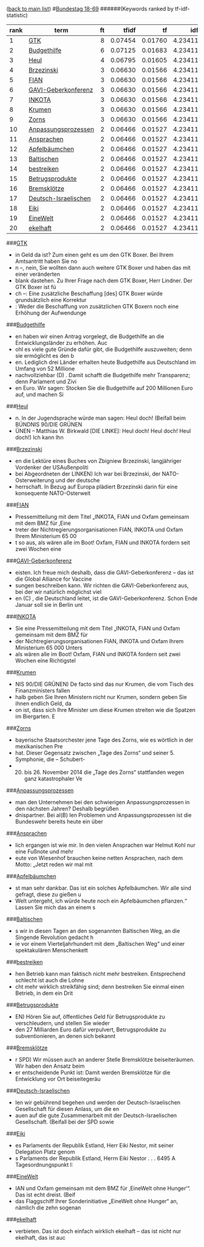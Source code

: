 ([back to main list](readme.md))
#<a href='http://dip21.bundestag.de/dip21/btp/18/18069.pdf' target='x'>Bundestag 18-69</a> 
######(Keywords ranked by tf-idf-statistic) 

rank | term | ft | tfidf | tf | idf
--- | --- | ---: | ---: | ---: | ---:
1 | [GTK](#gtk) | 8 | 0.07454 | 0.01760 | 4.23411
2 | [Budgethilfe](#budgethilfe) | 6 | 0.07125 | 0.01683 | 4.23411
3 | [Heul](#heul) | 4 | 0.06795 | 0.01605 | 4.23411
4 | [Brzezinski](#brzezinski) | 3 | 0.06630 | 0.01566 | 4.23411
5 | [FIAN](#fian) | 3 | 0.06630 | 0.01566 | 4.23411
6 | [GAVI-Geberkonferenz](#gavi-geberkonferenz) | 3 | 0.06630 | 0.01566 | 4.23411
7 | [INKOTA](#inkota) | 3 | 0.06630 | 0.01566 | 4.23411
8 | [Krumen](#krumen) | 3 | 0.06630 | 0.01566 | 4.23411
9 | [Zorns](#zorns) | 3 | 0.06630 | 0.01566 | 4.23411
10 | [Anpassungsprozessen](#anpassungsprozessen) | 2 | 0.06466 | 0.01527 | 4.23411
11 | [Ansprachen](#ansprachen) | 2 | 0.06466 | 0.01527 | 4.23411
12 | [Apfelbäumchen](#apfelbäumchen) | 2 | 0.06466 | 0.01527 | 4.23411
13 | [Baltischen](#baltischen) | 2 | 0.06466 | 0.01527 | 4.23411
14 | [bestreiken](#bestreiken) | 2 | 0.06466 | 0.01527 | 4.23411
15 | [Betrugsprodukte](#betrugsprodukte) | 2 | 0.06466 | 0.01527 | 4.23411
16 | [Bremsklötze](#bremsklötze) | 2 | 0.06466 | 0.01527 | 4.23411
17 | [Deutsch-Israelischen](#deutsch-israelischen) | 2 | 0.06466 | 0.01527 | 4.23411
18 | [Eiki](#eiki) | 2 | 0.06466 | 0.01527 | 4.23411
19 | [EineWelt](#einewelt) | 2 | 0.06466 | 0.01527 | 4.23411
20 | [ekelhaft](#ekelhaft) | 2 | 0.06466 | 0.01527 | 4.23411 

###[GTK](#bundestag-18-69)

* in Geld da ist? Zum einen geht es um den GTK Boxer. Bei Ihrem Amtsantritt haben Sie no
* n –, nein, Sie wollten dann auch weitere GTK Boxer und haben das mit einer veränderten
*  blank dastehen. Zu Ihrer Frage nach dem GTK Boxer, Herr Lindner. Der GTK Boxer ist fü
* ch –: Eine zusätzliche Beschaffung [des] GTK Boxer würde grundsätzlich eine Korrektur 
* : Weder die Beschaffung von zusätzlichen GTK Boxern noch eine Erhöhung der Aufwendunge 

###[Budgethilfe](#bundestag-18-69)

* en haben wir einen Antrag vorgelegt, die Budgethilfe an die Entwicklungsländer zu erhöhen. Auc
* ohl es viele gute Gründe dafür gibt, die Budgethilfe auszuweiten; denn sie ermöglicht es den b
* en. Lediglich drei Länder erhalten heute Budgethilfe aus Deutschland im Umfang von 52 Millione
*  nachvollziehbar (D) . Damit schafft die Budgethilfe mehr Transparenz; denn Parlament und Zivi
* en Euro. Wir sagen: Stocken Sie die Budgethilfe auf 200 Millionen Euro auf, und machen Si 

###[Heul](#bundestag-18-69)

* n. In der Jugendsprache würde man sagen: Heul doch! (Beifall beim BÜNDNIS 90/DIE GRÜNEN
* ÜNEN – Matthias W. Birkwald [DIE LINKE]: Heul doch! Heul doch! Heul doch!) Ich kann Ihn 

###[Brzezinski](#bundestag-18-69)

* en die Lektüre eines Buches von Zbigniew Brzezinski, langjähriger Vordenker der USAußenpoliti
* bei Abgeordneten der LINKEN) Ich war bei Brzezinski, der NATO-Osterweiterung und der deutsche
* herrschaft. In Bezug auf Europa plädiert Brzezinski darin für eine konsequente NATO-Osterweit 

###[FIAN](#bundestag-18-69)

*  Pressemitteilung mit dem Titel „INKOTA, FIAN und Oxfam gemeinsam mit dem BMZ für ‚Eine
* treter der Nichtregierungsorganisationen FIAN, INKOTA und Oxfam Ihrem Ministerium 65 00
* t so aus, als wären alle im Boot! Oxfam, FIAN und INKOTA fordern seit zwei Wochen eine  

###[GAVI-Geberkonferenz](#bundestag-18-69)

* eisten. Ich freue mich deshalb, dass die GAVI-Geberkonferenz – das ist die Global Alliance for Vaccine
* sungen beschreiben kann. Wir richten die GAVI-Geberkonferenz aus, bei der wir natürlich möglichst viel
* en (C) , die Deutschland leitet, ist die GAVI-Geberkonferenz. Schon Ende Januar soll sie in Berlin unt 

###[INKOTA](#bundestag-18-69)

* Sie eine Pressemitteilung mit dem Titel „INKOTA, FIAN und Oxfam gemeinsam mit dem BMZ für
*  der Nichtregierungsorganisationen FIAN, INKOTA und Oxfam Ihrem Ministerium 65 000 Unters
*  als wären alle im Boot! Oxfam, FIAN und INKOTA fordern seit zwei Wochen eine Richtigstel 

###[Krumen](#bundestag-18-69)

* NIS 90/DIE GRÜNEN) De facto sind das nur Krumen, die vom Tisch des Finanzministers fallen
* halb geben Sie Ihren Ministern nicht nur Krumen, sondern geben Sie ihnen endlich Geld, da
* on ist, dass sich Ihre Minister um diese Krumen streiten wie die Spatzen im Biergarten. E 

###[Zorns](#bundestag-18-69)

* bayerische Staatsorchester jene Tage des Zorns, wie es wörtlich in der mexikanischen Pre
* hat. Dieser Gegensatz zwischen „Tage des Zorns“ und seiner 5. Symphonie, die – Schubert-
*  20. bis 26. November 2014 die „Tage des Zorns“ stattfanden wegen ganz katastrophaler Ve 

###[Anpassungsprozessen](#bundestag-18-69)

*  man den Unternehmen bei den schwierigen Anpassungsprozessen in den nächsten Jahren? Deshalb begrüßen 
* dnispartner. Bei al(B) len Problemen und Anpassungsprozessen ist die Bundeswehr bereits heute ein über 

###[Ansprachen](#bundestag-18-69)

* lich ergangen ist wie mir. In den vielen Ansprachen war Helmut Kohl nur eine Fußnote und mehr
* eute von Wiesenhof brauchen keine netten Ansprachen, nach dem Motto: „Jetzt reden wir mal mit 

###[Apfelbäumchen](#bundestag-18-69)

* st man sehr dankbar. Das ist ein solches Apfelbäumchen. Wir alle sind gefragt, diese zu gießen u
* Welt untergeht, ich würde heute noch ein Apfelbäumchen pflanzen.“ Lassen Sie mich das an einem s 

###[Baltischen](#bundestag-18-69)

* s wir in diesen Tagen an den sogenannten Baltischen Weg, an die Singende Revolution gedacht h
* ie vor einem Vierteljahrhundert mit dem „Baltischen Weg“ und einer spektakulären Menschenkett 

###[bestreiken](#bundestag-18-69)

* hen Betrieb kann man faktisch nicht mehr bestreiken. Entsprechend schlecht ist auch die Lohne
* cht mehr wirklich streikfähig sind; denn bestreiken Sie einmal einen Betrieb, in dem ein Drit 

###[Betrugsprodukte](#bundestag-18-69)

* EN) Hören Sie auf, öffentliches Geld für Betrugsprodukte zu verschleudern, und stellen Sie wieder 
* den 27 Milliarden Euro dafür verpulvert, Betrugsprodukte zu subventionieren, an denen sich bekannt 

###[Bremsklötze](#bundestag-18-69)

* r SPD) Wir müssen auch an anderer Stelle Bremsklötze beiseiteräumen. Wir haben den Ansatz beim
* er entscheidende Punkt ist: Damit werden Bremsklötze für die Entwicklung vor Ort beiseitegeräu 

###[Deutsch-Israelischen](#bundestag-18-69)

* len wir gebührend begehen und werden der Deutsch-Israelischen Gesellschaft für diesen Anlass, um die en
* auen auf die gute Zusammenarbeit mit der Deutsch-Israelischen Gesellschaft. (Beifall bei der SPD sowie  

###[Eiki](#bundestag-18-69)

* es Parlaments der Republik Estland, Herr Eiki Nestor, mit seiner Delegation Platz genom
* s Parlaments der Republik Estland, Herrn Eiki Nestor . . . 6495 A Tagesordnungspunkt I: 

###[EineWelt](#bundestag-18-69)

* IAN und Oxfam gemeinsam mit dem BMZ für ‚EineWelt ohne Hunger‘“. Das ist echt dreist. (Beif
*  das Flaggschiff Ihrer Sonderinitiative „EineWelt ohne Hunger“ an, nämlich die zehn sogenan 

###[ekelhaft](#bundestag-18-69)

* verbieten. Das ist doch einfach wirklich ekelhaft – das ist nicht nur ekelhaft, das ist auc 

